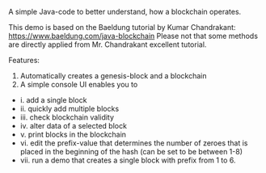 A simple Java-code to better understand, how a blockchain operates. 

This demo is based on the Baeldung tutorial by Kumar Chandrakant: https://www.baeldung.com/java-blockchain
Please not that some methods are directly applied from Mr. Chandrakant excellent tutorial. 

Features:

1) Automatically creates a genesis-block and a blockchain
2) A simple console UI enables you to
<ul>
    <li>i. add a single block</li>
    <li>ii. quickly add multiple blocks</li>
    <li>iii. check blockchain validity</li>
    <li>iv. alter data of a selected block</li>
    <li>v. print blocks in the blockchain</li>
    <li>vi. edit the prefix-value that determines the number of zeroes that is placed in the beginning of the hash (can be set to be between 1-8)</li>
    <li>vii. run a demo that creates a single block with prefix from 1 to 6. </li>
</ul>

